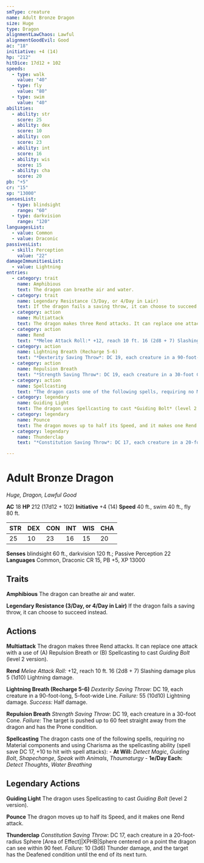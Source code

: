 ```yaml
---
smType: creature
name: Adult Bronze Dragon
size: Huge
type: Dragon
alignmentLawChaos: Lawful
alignmentGoodEvil: Good
ac: "18"
initiative: +4 (14)
hp: "212"
hitDice: 17d12 + 102
speeds:
  - type: walk
    value: "40"
  - type: fly
    value: "80"
  - type: swim
    value: "40"
abilities:
  - ability: str
    score: 25
  - ability: dex
    score: 10
  - ability: con
    score: 23
  - ability: int
    score: 16
  - ability: wis
    score: 15
  - ability: cha
    score: 20
pb: "+5"
cr: "15"
xp: "13000"
sensesList:
  - type: blindsight
    range: "60"
  - type: darkvision
    range: "120"
languagesList:
  - value: Common
  - value: Draconic
passivesList:
  - skill: Perception
    value: "22"
damageImmunitiesList:
  - value: Lightning
entries:
  - category: trait
    name: Amphibious
    text: The dragon can breathe air and water.
  - category: trait
    name: Legendary Resistance (3/Day, or 4/Day in Lair)
    text: If the dragon fails a saving throw, it can choose to succeed instead.
  - category: action
    name: Multiattack
    text: The dragon makes three Rend attacks. It can replace one attack with a use of (A) Repulsion Breath or (B) Spellcasting to cast *Guiding Bolt* (level 2 version).
  - category: action
    name: Rend
    text: "*Melee Attack Roll:* +12, reach 10 ft. 16 (2d8 + 7) Slashing damage plus 5 (1d10) Lightning damage."
  - category: action
    name: Lightning Breath (Recharge 5-6)
    text: "*Dexterity Saving Throw*: DC 19, each creature in a 90-foot-long, 5-foot-wide Line. *Failure:*  55 (10d10) Lightning damage. *Success:*  Half damage."
  - category: action
    name: Repulsion Breath
    text: "*Strength Saving Throw*: DC 19, each creature in a 30-foot Cone. *Failure:*  The target is pushed up to 60 feet straight away from the dragon and has the Prone condition."
  - category: action
    name: Spellcasting
    text: "The dragon casts one of the following spells, requiring no Material components and using Charisma as the spellcasting ability (spell save DC 17, +10 to hit with spell attacks): - **At Will:** *Detect Magic*, *Guiding Bolt*, *Shapechange*, *Speak with Animals*, *Thaumaturgy* - **1e/Day Each:** *Detect Thoughts*, *Water Breathing*"
  - category: legendary
    name: Guiding Light
    text: The dragon uses Spellcasting to cast *Guiding Bolt* (level 2 version).
  - category: legendary
    name: Pounce
    text: The dragon moves up to half its Speed, and it makes one Rend attack.
  - category: legendary
    name: Thunderclap
    text: "*Constitution Saving Throw*: DC 17, each creature in a 20-foot-radius Sphere [Area of Effect]|XPHB|Sphere centered on a point the dragon can see within 90 feet. *Failure:*  10 (3d6) Thunder damage, and the target has the Deafened condition until the end of its next turn."

---
```


# Adult Bronze Dragon
*Huge, Dragon, Lawful Good*

**AC** 18
**HP** 212 (17d12 + 102)
**Initiative** +4 (14)
**Speed** 40 ft., swim 40 ft., fly 80 ft.

| STR | DEX | CON | INT | WIS | CHA |
| --- | --- | --- | --- | --- | --- |
| 25 | 10 | 23 | 16 | 15 | 20 |

**Senses** blindsight 60 ft., darkvision 120 ft.; Passive Perception 22
**Languages** Common, Draconic
CR 15, PB +5, XP 13000

## Traits

**Amphibious**
The dragon can breathe air and water.

**Legendary Resistance (3/Day, or 4/Day in Lair)**
If the dragon fails a saving throw, it can choose to succeed instead.

## Actions

**Multiattack**
The dragon makes three Rend attacks. It can replace one attack with a use of (A) Repulsion Breath or (B) Spellcasting to cast *Guiding Bolt* (level 2 version).

**Rend**
*Melee Attack Roll:* +12, reach 10 ft. 16 (2d8 + 7) Slashing damage plus 5 (1d10) Lightning damage.

**Lightning Breath (Recharge 5-6)**
*Dexterity Saving Throw*: DC 19, each creature in a 90-foot-long, 5-foot-wide Line. *Failure:*  55 (10d10) Lightning damage. *Success:*  Half damage.

**Repulsion Breath**
*Strength Saving Throw*: DC 19, each creature in a 30-foot Cone. *Failure:*  The target is pushed up to 60 feet straight away from the dragon and has the Prone condition.

**Spellcasting**
The dragon casts one of the following spells, requiring no Material components and using Charisma as the spellcasting ability (spell save DC 17, +10 to hit with spell attacks): - **At Will:** *Detect Magic*, *Guiding Bolt*, *Shapechange*, *Speak with Animals*, *Thaumaturgy* - **1e/Day Each:** *Detect Thoughts*, *Water Breathing*

## Legendary Actions

**Guiding Light**
The dragon uses Spellcasting to cast *Guiding Bolt* (level 2 version).

**Pounce**
The dragon moves up to half its Speed, and it makes one Rend attack.

**Thunderclap**
*Constitution Saving Throw*: DC 17, each creature in a 20-foot-radius Sphere [Area of Effect]|XPHB|Sphere centered on a point the dragon can see within 90 feet. *Failure:*  10 (3d6) Thunder damage, and the target has the Deafened condition until the end of its next turn.

